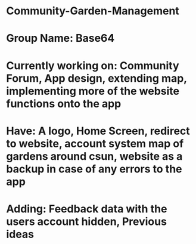 # Community-Garden-Management

# Group Name: Base64 
# Currently working on: Community Forum, App design, extending map, implementing more of the website functions onto the app

# Have: A logo, Home Screen, redirect to website, account system map of gardens around csun, website as a backup in case of any errors to the app

# Adding: Feedback data with the users account hidden, Previous ideas